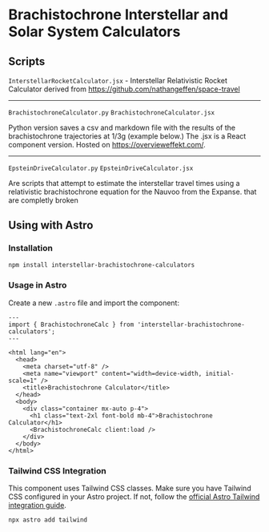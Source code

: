 # Brachistochrone Interstellar and Solar System Calculators

## Scripts

`InterstellarRocketCalculator.jsx` - Interstellar Relativistic Rocket Calculator derived from https://github.com/nathangeffen/space-travel

***

`BrachistochroneCalculator.py`
`BrachistochroneCalculator.jsx`

Python version saves a csv and markdown file with the results of the brachistochrone trajectories at 1/3g (example below.) The .jsx is a React component version. Hosted on https://overvieweffekt.com/.

***

`EpsteinDriveCalculator.py`
`EpsteinDriveCalculator.jsx`

Are scripts that attempt to estimate the interstellar travel times using a relativistic brachistochrone equation for the Nauvoo from the Expanse. that are completly broken

## Using with Astro

### Installation

```bash
npm install interstellar-brachistochrone-calculators
```

### Usage in Astro

Create a new `.astro` file and import the component:

```astro
---
import { BrachistochroneCalc } from 'interstellar-brachistochrone-calculators';
---

<html lang="en">
  <head>
    <meta charset="utf-8" />
    <meta name="viewport" content="width=device-width, initial-scale=1" />
    <title>Brachistochrone Calculator</title>
  </head>
  <body>
    <div class="container mx-auto p-4">
      <h1 class="text-2xl font-bold mb-4">Brachistochrone Calculator</h1>
      <BrachistochroneCalc client:load />
    </div>
  </body>
</html>
```

### Tailwind CSS Integration

This component uses Tailwind CSS classes. Make sure you have Tailwind CSS configured in your Astro project. If not, follow the [official Astro Tailwind integration guide](https://docs.astro.build/en/guides/integrations-guide/tailwind/).

```bash
npx astro add tailwind
```
